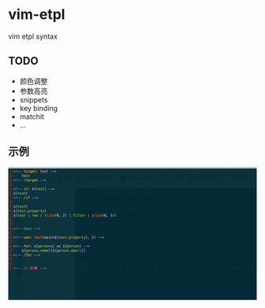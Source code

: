 # vim-etpl

vim etpl syntax

## TODO

* 颜色调整
* 参数高亮
* snippets
* key binding
* matchit
* ...

## 示例

![](./screenshot.png)
